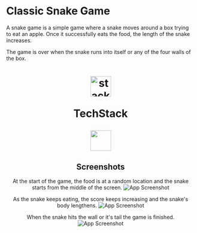 # Classic Snake Game
A snake game is a simple game where a snake moves around a box trying to eat an apple. Once it successfully eats the food, the length of the snake increases.

The game is over when the snake runs into itself or any of the four walls of the box.

<h1 align="center">
  <img src="https://ik.imagekit.io/pq7opoglh/GitHub_ReadMe/stack_GjMfbKvDP.svg?ik-sdk-version=javascript-1.4.3&updatedAt=1655143763495" width="55" alt="stacklogo" />

 TechStack</h1>

<div align="center"><img width="55" src="https://raw.githubusercontent.com/gilbarbara/logos/master/logos/python.svg"/>

## Screenshots
At the start of the game, the food is at a random location and the snake starts from the middle of the screen.
![App Screenshot](https://ik.imagekit.io/pq7opoglh/GitHub_ReadMe/PythonMiniProjects/Snake_Game/snapshot_01_yZWga6YUD.png?ik-sdk-version=javascript-1.4.3&updatedAt=1655143121477)

As the snake keeps eating, the score keeps increasing and the snake's body lengthens.
![App Screenshot](https://ik.imagekit.io/pq7opoglh/GitHub_ReadMe/PythonMiniProjects/Snake_Game/snapshot_02_Woei6jiOX.png?ik-sdk-version=javascript-1.4.3&updatedAt=1655143427425)

When the snake hits the wall or it's tail the game is finished.
![App Screenshot](https://ik.imagekit.io/pq7opoglh/GitHub_ReadMe/PythonMiniProjects/Snake_Game/game_over_KYWPcQKpQ.png?ik-sdk-version=javascript-1.4.3&updatedAt=1655143535877)
